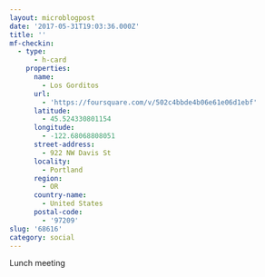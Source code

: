 ```yaml
---
layout: microblogpost
date: '2017-05-31T19:03:36.000Z'
title: ''
mf-checkin:
  - type:
      - h-card
    properties:
      name:
        - Los Gorditos
      url:
        - 'https://foursquare.com/v/502c4bbde4b06e61e06d1ebf'
      latitude:
        - 45.524330801154
      longitude:
        - -122.68068808051
      street-address:
        - 922 NW Davis St
      locality:
        - Portland
      region:
        - OR
      country-name:
        - United States
      postal-code:
        - '97209'
slug: '68616'
category: social
---
```

Lunch meeting
